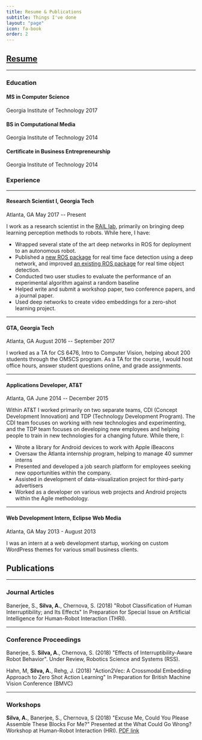 ```yaml
---
title: Resume & Publications
subtitle: Things I've done
layout: "page"
icon: fa-book
order: 2
---
```


## [Resume](assets/pdfs/resume.pdf)
***
### Education
#### MS in Computer Science
Georgia Institute of Technology
2017
#### BS in Computational Media
Georgia Institute of Technology
2014
#### Certificate in Business Entrepreneurship
Georgia Institute of Technology
2014


### Experience

***
#### Research Scientist I, Georgia Tech
Atlanta, GA
May 2017 -- Present

I work as a research scientist in the [RAIL lab](http://www.rail.gatech.edu), primarily on bringing deep learning perception methods to robots. While here, I have:

* Wrapped several state of the art deep networks in ROS for deployment to an autonomous robot.
* Published a [new ROS package](http://wiki.ros.org/rail_face_detector) for real time face detection using a deep network, and improved [an existing ROS package](http://wiki.ros.org/rail_object_detector) for real time object detection.
* Conducted two user studies to evaluate the performance of an experimental algorithm against a random baseline
* Helped write and submit a workshop paper, two conference papers, and a journal paper.
* Used deep networks to create video embeddings for a zero-shot learning project.

***
#### GTA, Georgia Tech
Atlanta, GA
August 2016 -- September 2017

I worked as a TA for CS 6476, Intro to Computer Vision, helping about 200 students through the OMSCS program. As a TA for the course, I would host office hours, answer student questions online, and grade assignments.

***
#### Applications Developer, AT&T
Atlanta, GA
June 2014 -- December 2015

Within AT&T I worked primarily on two separate teams, CDI (Concept Development Innovation) and TDP (Technology Development Program). The CDI team focuses on working with new technologies and experimenting, and the TDP team focuses on developing new employees and helping people to train in new technologies for a changing future. While there, I:

* Wrote a library for Android devices to work with Apple iBeacons
* Oversaw the Atlanta internship program, helping to manage 40 summer interns
* Presented and developed a job search platform for employees seeking new opportunities within the company.
* Assisted in development of data-visualization project for third-party advertisers
* Worked as a developer on various web projects and Android projects within the Agile methodology.

***
#### Web Development Intern, Eclipse Web Media
Atlanta, GA
May 2013 - August 2013

I was an intern at a web development startup, working on custom WordPress themes for various small business clients.


## Publications

***
### Journal Articles

Banerjee, S., **Silva, A.**, Chernova, S. (2018) "Robot Classification of Human Interruptibility; and Its Effects" In Preparation for Special Issue on Artificial Intelligence for Human-Robot Interaction (THRI).

***
### Conference Proceedings

Banerjee, S. **Silva, A.**, Chernova, S. (2018) "Effects of Interruptibility-Aware Robot Behavior". Under Review, Robotics Science and Systems (RSS).

Hahn, M, **Silva, A.**, Rehg, J. (2018) "Action2Vec: A Crossmodal Embedding Approach to Zero Shot Action Learning" In Preparation for British Machine Vision Conference (BMVC)

***
### Workshops

**Silva, A.**, Banerjee, S., Chernova, S (2018) "Excuse Me, Could You Please Assemble These Blocks For Me?" Presented at the What Could Go Wrong? Workshop at Human-Robot Interaction (HRI). [PDF link](assets/pdfs/hri-2018-interruptibility.pdf)

